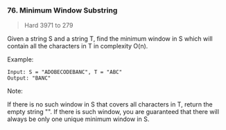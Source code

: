 ### 76. Minimum Window Substring
> Hard 3971 to 279

Given a string S and a string T, find the minimum window in S which will contain all the characters in T in complexity O(n).

Example:
```
Input: S = "ADOBECODEBANC", T = "ABC"
Output: "BANC"
```
Note:

If there is no such window in S that covers all characters in T, return the empty string "".
If there is such window, you are guaranteed that there will always be only one unique minimum window in S.